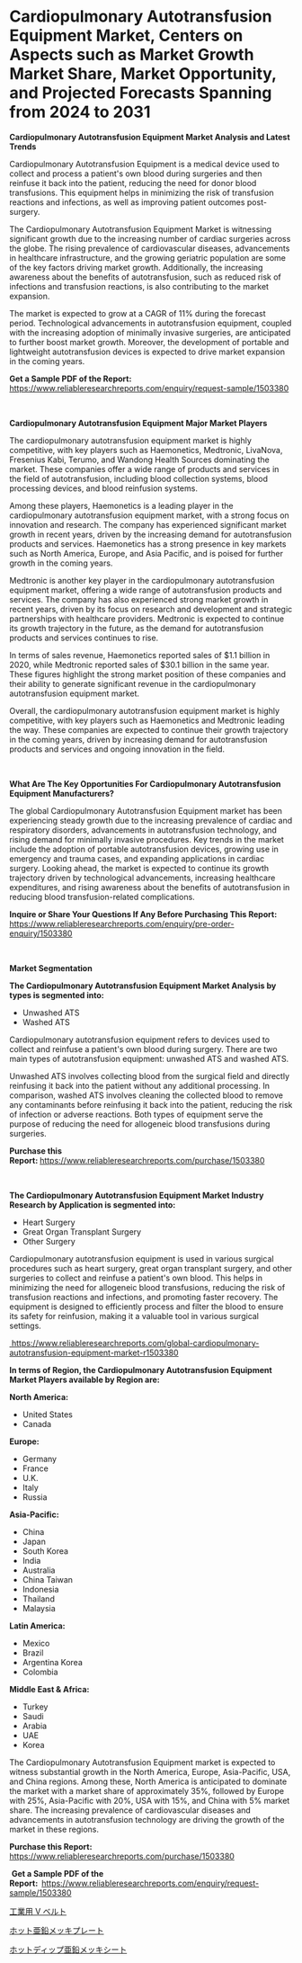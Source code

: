 <p><h1>Cardiopulmonary Autotransfusion Equipment Market, Centers on Aspects such as Market Growth Market Share, Market Opportunity, and Projected Forecasts Spanning from 2024 to 2031</h1></p><p><strong>Cardiopulmonary Autotransfusion Equipment Market Analysis and Latest Trends</strong></p>
<p><p>Cardiopulmonary Autotransfusion Equipment is a medical device used to collect and process a patient's own blood during surgeries and then reinfuse it back into the patient, reducing the need for donor blood transfusions. This equipment helps in minimizing the risk of transfusion reactions and infections, as well as improving patient outcomes post-surgery.</p><p>The Cardiopulmonary Autotransfusion Equipment Market is witnessing significant growth due to the increasing number of cardiac surgeries across the globe. The rising prevalence of cardiovascular diseases, advancements in healthcare infrastructure, and the growing geriatric population are some of the key factors driving market growth. Additionally, the increasing awareness about the benefits of autotransfusion, such as reduced risk of infections and transfusion reactions, is also contributing to the market expansion.</p><p>The market is expected to grow at a CAGR of 11% during the forecast period. Technological advancements in autotransfusion equipment, coupled with the increasing adoption of minimally invasive surgeries, are anticipated to further boost market growth. Moreover, the development of portable and lightweight autotransfusion devices is expected to drive market expansion in the coming years.</p></p>
<p><strong>Get a Sample PDF of the Report:&nbsp;</strong> <a href="https://www.reliableresearchreports.com/enquiry/request-sample/1503380">https://www.reliableresearchreports.com/enquiry/request-sample/1503380</a></p>
<p>&nbsp;</p>
<p><strong>Cardiopulmonary Autotransfusion Equipment Major Market Players</strong></p>
<p><p>The cardiopulmonary autotransfusion equipment market is highly competitive, with key players such as Haemonetics, Medtronic, LivaNova, Fresenius Kabi, Terumo, and Wandong Health Sources dominating the market. These companies offer a wide range of products and services in the field of autotransfusion, including blood collection systems, blood processing devices, and blood reinfusion systems.</p><p>Among these players, Haemonetics is a leading player in the cardiopulmonary autotransfusion equipment market, with a strong focus on innovation and research. The company has experienced significant market growth in recent years, driven by the increasing demand for autotransfusion products and services. Haemonetics has a strong presence in key markets such as North America, Europe, and Asia Pacific, and is poised for further growth in the coming years.</p><p>Medtronic is another key player in the cardiopulmonary autotransfusion equipment market, offering a wide range of autotransfusion products and services. The company has also experienced strong market growth in recent years, driven by its focus on research and development and strategic partnerships with healthcare providers. Medtronic is expected to continue its growth trajectory in the future, as the demand for autotransfusion products and services continues to rise.</p><p>In terms of sales revenue, Haemonetics reported sales of $1.1 billion in 2020, while Medtronic reported sales of $30.1 billion in the same year. These figures highlight the strong market position of these companies and their ability to generate significant revenue in the cardiopulmonary autotransfusion equipment market.</p><p>Overall, the cardiopulmonary autotransfusion equipment market is highly competitive, with key players such as Haemonetics and Medtronic leading the way. These companies are expected to continue their growth trajectory in the coming years, driven by increasing demand for autotransfusion products and services and ongoing innovation in the field.</p></p>
<p>&nbsp;</p>
<p><strong>What Are The Key Opportunities For Cardiopulmonary Autotransfusion Equipment Manufacturers?</strong></p>
<p><p>The global Cardiopulmonary Autotransfusion Equipment market has been experiencing steady growth due to the increasing prevalence of cardiac and respiratory disorders, advancements in autotransfusion technology, and rising demand for minimally invasive procedures. Key trends in the market include the adoption of portable autotransfusion devices, growing use in emergency and trauma cases, and expanding applications in cardiac surgery. Looking ahead, the market is expected to continue its growth trajectory driven by technological advancements, increasing healthcare expenditures, and rising awareness about the benefits of autotransfusion in reducing blood transfusion-related complications.</p></p>
<p><strong>Inquire or Share Your Questions If Any Before Purchasing This Report:</strong> <a href="https://www.reliableresearchreports.com/enquiry/pre-order-enquiry/1503380">https://www.reliableresearchreports.com/enquiry/pre-order-enquiry/1503380</a></p>
<p>&nbsp;</p>
<p><strong>Market Segmentation</strong></p>
<p><strong>The Cardiopulmonary Autotransfusion Equipment Market Analysis by types is segmented into:</strong></p>
<p><ul><li>Unwashed ATS</li><li>Washed ATS</li></ul></p>
<p><p>Cardiopulmonary autotransfusion equipment refers to devices used to collect and reinfuse a patient's own blood during surgery. There are two main types of autotransfusion equipment: unwashed ATS and washed ATS. </p><p>Unwashed ATS involves collecting blood from the surgical field and directly reinfusing it back into the patient without any additional processing. In comparison, washed ATS involves cleaning the collected blood to remove any contaminants before reinfusing it back into the patient, reducing the risk of infection or adverse reactions. Both types of equipment serve the purpose of reducing the need for allogeneic blood transfusions during surgeries.</p></p>
<p><strong>Purchase this Report:&nbsp;</strong><a href="https://www.reliableresearchreports.com/purchase/1503380">https://www.reliableresearchreports.com/purchase/1503380</a></p>
<p>&nbsp;</p>
<p><strong>The Cardiopulmonary Autotransfusion Equipment Market Industry Research by Application is segmented into:</strong></p>
<p><ul><li>Heart Surgery</li><li>Great Organ Transplant Surgery</li><li>Other Surgery</li></ul></p>
<p><p>Cardiopulmonary autotransfusion equipment is used in various surgical procedures such as heart surgery, great organ transplant surgery, and other surgeries to collect and reinfuse a patient's own blood. This helps in minimizing the need for allogeneic blood transfusions, reducing the risk of transfusion reactions and infections, and promoting faster recovery. The equipment is designed to efficiently process and filter the blood to ensure its safety for reinfusion, making it a valuable tool in various surgical settings.</p></p>
<p><a href="https://www.reliableresearchreports.com/global-cardiopulmonary-autotransfusion-equipment-market-r1503380">&nbsp;https://www.reliableresearchreports.com/global-cardiopulmonary-autotransfusion-equipment-market-r1503380</a></p>
<p><strong>In terms of Region, the Cardiopulmonary Autotransfusion Equipment Market Players available by Region are:</strong></p>
<p>
    <p> <strong> North America: </strong>
        <ul>
            <li>United States</li>
            <li>Canada</li>
        </ul>
        </p> 
    <p> <strong> Europe: </strong>
        <ul>
            <li>Germany</li>
            <li>France</li>
            <li>U.K.</li>
            <li>Italy</li>
            <li>Russia</li>
        </ul>
        </p> 
    <p> <strong> Asia-Pacific: </strong>
        <ul>
            <li>China</li>
            <li>Japan</li>
            <li>South Korea</li>
            <li>India</li>
            <li>Australia</li>
            <li>China Taiwan</li>
            <li>Indonesia</li>
            <li>Thailand</li>
            <li>Malaysia</li>
        </ul>
        </p> 
    <p> <strong> Latin America: </strong>
        <ul>
            <li>Mexico</li>
            <li>Brazil</li>
            <li>Argentina Korea</li>
            <li>Colombia</li>
        </ul>
        </p> 
    <p> <strong> Middle East & Africa: </strong>
        <ul>
            <li>Turkey</li>
            <li>Saudi</li>
            <li>Arabia</li>
            <li>UAE</li>
            <li>Korea</li>
        </ul>
    </p>
    </p>
<p><p>The Cardiopulmonary Autotransfusion Equipment market is expected to witness substantial growth in the North America, Europe, Asia-Pacific, USA, and China regions. Among these, North America is anticipated to dominate the market with a market share of approximately 35%, followed by Europe with 25%, Asia-Pacific with 20%, USA with 15%, and China with 5% market share. The increasing prevalence of cardiovascular diseases and advancements in autotransfusion technology are driving the growth of the market in these regions.</p></p>
<p><strong>Purchase this Report: </strong><a href="https://www.reliableresearchreports.com/purchase/1503380">https://www.reliableresearchreports.com/purchase/1503380</a></p>
<p>&nbsp;<strong>Get a Sample PDF of the Report:&nbsp;&nbsp;</strong><a href="https://www.reliableresearchreports.com/enquiry/request-sample/1503380">https://www.reliableresearchreports.com/enquiry/request-sample/1503380</a></p>
<p><strong></strong></p>
<p><p><a href="https://github.com/ddwcuskozol07187/Market-Research-Report-List-2/blob/main/752723294853.md">工業用 V ベルト</a></p><p><a href="https://github.com/LeoraEber/Market-Research-Report-List-1/blob/main/216497794851.md">ホット亜鉛メッキプレート</a></p><p><a href="https://github.com/xtkhtofdt934839/Market-Research-Report-List-2/blob/main/611493794852.md">ホットディップ亜鉛メッキシート</a></p></p>